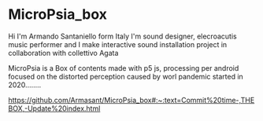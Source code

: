 # MicroPsia_box

Hi I'm Armando Santaniello form Italy
I'm sound designer, elecroacutis music performer and I make interactive sound installation project in collaboration with collettivo Agata

MicroPsia is a Box of contents made with p5 js, processing per android  focused on the distorted perception caused by worl pandemic started in 2020........


https://github.com/Armasant/MicroPsia_box#:~:text=Commit%20time-,THEBOX,-Update%20index.html
